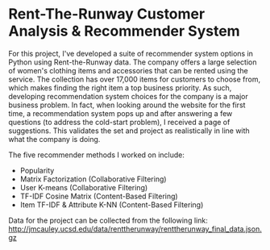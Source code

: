 # Rent-The-Runway Customer Analysis & Recommender System

For this project, I've developed a suite of recommender system options in Python using Rent-the-Runway data. The company offers a large selection of women's clothing items and accessories that can be rented using the service. The collection has over 17,000 items for customers to choose from, which makes finding the right item a top business priority. As such, developing recommendation system choices for the company is a major business problem. In fact, when looking around the website for the first time, a recommendation system pops up and after answering a few questions (to address the cold-start problem), I received a page of suggestions. This validates the set and project as realistically in line with what the company is doing.

The five recommender methods I worked on include:
- Popularity
- Matrix Factorization (Collaborative Filtering)
- User K-means (Collaborative Filtering)
- TF-IDF Cosine Matrix (Content-Based Filtering)
- Item TF-IDF & Attribute K-NN (Content-Based Filtering)

Data for the project can be collected from the following link: http://jmcauley.ucsd.edu/data/renttherunway/renttherunway_final_data.json.gz
